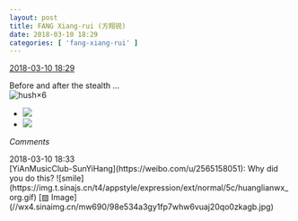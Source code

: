 ```yaml
---
layout: post
title: FANG Xiang-rui (方翔锐)
date: 2018-03-10 18:29
categories: [ 'fang-xiang-rui' ]
---
```


<div class="weibo-info">
  <a href="https://weibo.com/6117583008/G6KAjbwfr">2018-03-10 18:29</a>
</div>

Before and after the stealth …  
![hush](https://img.t.sinajs.cn/t4/appstyle/expression/ext/normal/a6/x_org.gif)×6

<!-- more -->

<ul class="weibo-pic-list-1">
  <li class="weibo-pic">
    <a href="https://g.us.sinaimg.cn/001sUTxQlx07iMSyE0ju0104020004C80k010.mp4?Expires=1520867618&amp;ssig=gMehtx9QDg&amp;KID=unistore,video"><img src="https://wx4.sinaimg.cn/thumb150/006G0KNGgy1fp7wdqu5ukg306o06oqg8.gif"/></a>
  </li>
  <li class="weibo-pic">
    <a href="https://g.us.sinaimg.cn/001nz34Qlx07iMSyE0PK0104020005fQ0k010.mp4?Expires=1520867618&amp;ssig=uQWWdIpcIh&amp;KID=unistore,video"><img src="https://wx3.sinaimg.cn/thumb150/006G0KNGgy1fp7wds57gvg306o06owqj.gif"/></a>
  </li>
</ul>

*Comments*

<div class="weibo-info">2018-03-10 18:33</div>
[YiAnMusicClub-SunYiHang](https://weibo.com/u/2565158051): Why did you do this? ![smile](https://img.t.sinajs.cn/t4/appstyle/expression/ext/normal/5c/huanglianwx_org.gif) [▨ Image](//wx4.sinaimg.cn/mw690/98e534a3gy1fp7whw6vuaj20qo0zkagb.jpg)
